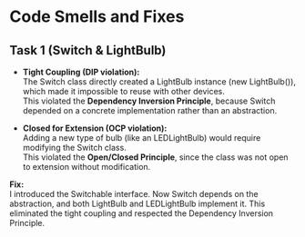 # Code Smells and Fixes

## Task 1 (Switch & LightBulb)

- **Tight Coupling (DIP violation):**  
  The Switch class directly created a LightBulb instance (new LightBulb()), which made it impossible to reuse with other devices.  
  This violated the **Dependency Inversion Principle**, because Switch depended on a concrete implementation rather than an abstraction.

- **Closed for Extension (OCP violation):**  
  Adding a new type of bulb (like an LEDLightBulb) would require modifying the Switch class.  
  This violated the **Open/Closed Principle**, since the class was not open to extension without modification.


**Fix:**  
I introduced the Switchable interface. Now Switch depends on the abstraction, and both LightBulb and LEDLightBulb implement it. This eliminated the tight coupling and respected the Dependency Inversion Principle.